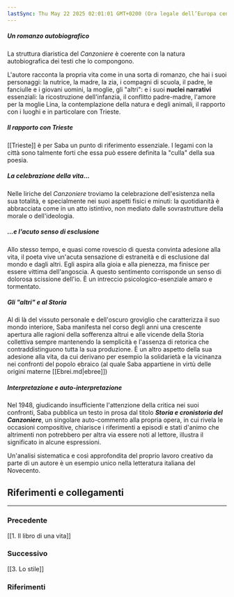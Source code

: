 ```yaml
---
lastSync: Thu May 22 2025 02:01:01 GMT+0200 (Ora legale dell’Europa centrale)
---
```

##### Un romanzo autobiografico
La struttura diaristica del *Canzoniere* è coerente con la natura autobiografica dei testi che lo compongono.

L'autore racconta la propria vita come in una sorta di romanzo, che hai i suoi personaggi: la nutrice, la madre, la zia, i compagni di scuola, il padre, le fanciulle e i giovani uomini, la moglie, gli "altri": e i suoi **nuclei narrativi** essenziali: la ricostruzione dell'infanzia, il conflitto padre-madre, l'amore per la moglie Lina, la contemplazione della natura e degli animali, il rapporto con i luoghi e in particolare con Trieste.

##### Il rapporto con Trieste
[[Trieste]] è per Saba un punto di riferimento essenziale. I legami con la città sono talmente forti che essa può essere definita la "culla" della sua poesia.

##### La celebrazione della vita...
Nelle liriche del *Canzoniere* troviamo la celebrazione dell'esistenza nella sua totalità, e specialmente nei suoi aspetti fisici e minuti: la quotidianità è abbracciata come in un atto istintivo, non mediato dalle sovrastrutture della morale o dell'ideologia.

##### ...e l'acuto senso di esclusione
Allo stesso tempo, e quasi come rovescio di questa convinta adesione alla vita, il poeta vive un'acuta sensazione di estraneità e di esclusione dal mondo e dagli altri. Egli aspira alla gioia e alla pienezza, ma finisce per essere vittima dell'angoscia. A questo sentimento corrisponde un senso di dolorosa scissione dell'io. È un intreccio psicologico-esenziale amaro e tormentato.

##### Gli "altri" e al Storia
Al di là del vissuto personale e dell'oscuro groviglio che caratterizza il suo mondo interiore, Saba manifesta nel corso degli anni una crescente apertura alle ragioni della sofferenza altrui e alle vicende della Storia collettiva sempre mantenendo la semplicità e l'assenza di retorica che contraddistinguono tutta la sua produzione. È un altro aspetto della sua adesione alla vita, da cui derivano per esempio la solidarietà e la vicinanza nei confronti del popolo ebraico (al quale Saba appartiene in virtù delle origini materne [[Ebrei.md|ebree]])

##### Interpretazione e auto-interpretazione
Nel 1948, giudicando insufficiente l'attenzione della critica nei suoi confronti, Saba pubblica un testo in prosa dal titolo ***Storia e cronistoria del Canzoniere***, un singolare auto-commento alla propria opera, in cui rivela le occasioni compositive, chiarisce i riferimenti a episodi e stati d'animo che altrimenti non potrebbero per altra via essere noti al lettore, illustra il significato in alcune espressioni.

Un'analisi sistematica e così approfondita del proprio lavoro creativo da parte di un autore è un esempio unico nella letteratura italiana del Novecento.


## Riferimenti e collegamenti
---
### Precedente
[[1. Il libro di una vita]]

### Successivo
[[3. Lo stile]]

### Riferimenti
